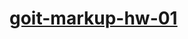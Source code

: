 <h1>
<a href="https://martynlazarewicz.github.io/goit-markup-hw-01/" target="_blank">goit-markup-hw-01</a>
</h1>

